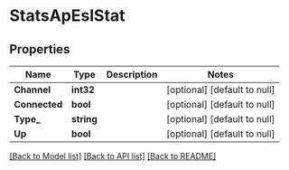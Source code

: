 # StatsApEslStat

## Properties
Name | Type | Description | Notes
------------ | ------------- | ------------- | -------------
**Channel** | **int32** |  | [optional] [default to null]
**Connected** | **bool** |  | [optional] [default to null]
**Type_** | **string** |  | [optional] [default to null]
**Up** | **bool** |  | [optional] [default to null]

[[Back to Model list]](../README.md#documentation-for-models) [[Back to API list]](../README.md#documentation-for-api-endpoints) [[Back to README]](../README.md)

